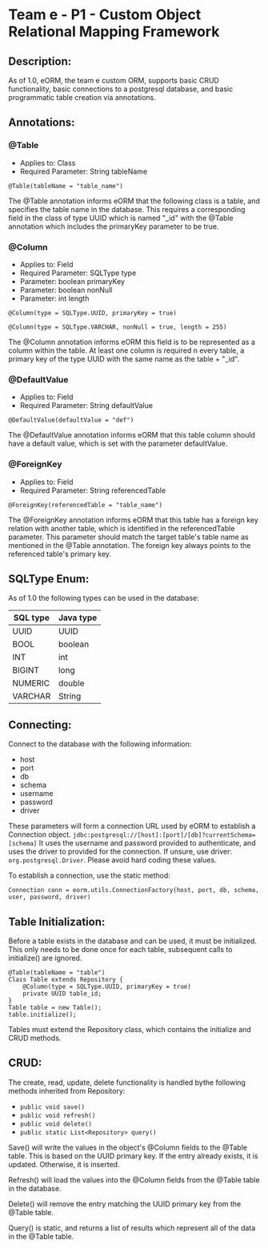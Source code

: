 # Team e - P1 - Custom Object Relational Mapping Framework

## Description:
As of 1.0, eORM, the team e custom ORM, supports basic CRUD functionality, basic connections to a postgresql database,
and basic programmatic table creation via annotations.

## Annotations:
### @Table
- Applies to: Class
- Required Parameter: String tableName
      
`@Table(tableName = "table_name")`

The @Table annotation informs eORM that the following class is a table, 
and specifies the table name in the database. This requires a corresponding field
in the class of type UUID which is named "<TABLENAME>_id" with the @Table 
annotation which includes the primaryKey parameter to be true.

### @Column
- Applies to: Field
- Required Parameter: SQLType type
- Parameter: boolean primaryKey
- Parameter: boolean nonNull
- Parameter: int length

`@Column(type = SQLType.UUID, primaryKey = true)`
 
`@Column(type = SQLType.VARCHAR, nonNull = true, length = 255)`

The @Column annotation informs eORM this field is to be represented as a column 
within the table. At least one column is required n every table, a primary key
of the type UUID with the same name as the table + "_id".

### @DefaultValue
- Applies to: Field
- Required Parameter: String defaultValue

`@DefaultValue(defaultValue = "def")`

The @DefaultValue annotation informs eORM that this table column should have 
a default value, which is set with the parameter defaultValue.


### @ForeignKey
- Applies to: Field
- Required Parameter: String referencedTable

`@ForeignKey(referencedTable = "table_name")`

The @ForeignKey annotation informs eORM that this table has a foreign key relation with another
table, which is identified in the referencedTable parameter. This parameter should match
the target table's table name as mentioned in the @Table annotation. The foreign key always
points to the referenced table's primary key.

## SQLType Enum:
As of 1.0 the following types can be used in the database:
 
| SQL type | Java type |
| -------- | --------- |
| UUID     | UUID      |
| BOOL     | boolean   |
| INT      | int       |
| BIGINT   | long      |
| NUMERIC  | double    |
| VARCHAR  | String    |


## Connecting:
Connect to the database with the following information:
- host
- port
- db
- schema
- username
- password
- driver
 
 These parameters will form a connection URL used by eORM to establish a Connection object.
 `jdbc:postgresql://[host]:[port]/[db]?currentSchema=[schema]`
  It uses the username and password provided to authenticate, and uses the driver to provided
  for the connection. If unsure, use driver: `org.postgresql.Driver`. Please avoid hard 
  coding these values.
 
 To establish a connection, use the static method:
 
 `Connection conn = eorm.utils.ConnectionFactory(host, port, db, schema, user, password, driver)`
 
 
## Table Initialization:
Before a table exists in the database and can be used, it must be initialized. 
This only needs to be done once for each table, subsequent calls to initialize() are ignored.

```
@Table(tableName = "table")
Class Table extends Repository {
    @Column(type = SQLType.UUID, primaryKey = true)
    private UUID table_id;
}
Table table = new Table();
table.initialize();
```

Tables must extend the Repository class, which contains the initialize and CRUD methods.

## CRUD:
The create, read, update, delete functionality is handled bythe following methods 
inherited from Repository: 
- `public void save()`
- `public void refresh()`
- `public void delete()`
- `public static List<Repository> query()`

Save() will write the values in the object's @Column fields to the @Table table. This is based 
on the UUID primary key. If the entry already exists, it is updated. Otherwise, it is inserted.
 
Refresh() will load the values into the @Column fields from the @Table table in the database.
 
Delete() will remove the entry matching the UUID primary key from the @Table table.
 
Query() is static, and returns a list of results which represent all of the data in the @Table
table.


